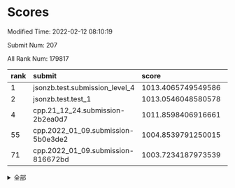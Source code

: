 # Scores

Modified Time: 2022-02-12 08:10:19

Submit Num: 207

All Rank Num: 179817

| rank |               submit               |       score        |       sigma        | pk_num |
| :--- | :--------------------------------- | :----------------- | :----------------- | :----- |
| 1    | jsonzb.test.submission_level_4     | 1013.4065749549586 | 0.8188990876487423 | 3473   |
| 2    | jsonzb.test.test_1                 | 1013.0546048580578 | 0.8355049658873904 | 3470   |
| 4    | cpp.21_12_24.submission-2b2ea0d7   | 1011.8598406916661 | 0.763030961165722  | 3472   |
| 55   | cpp.2022_01_09.submission-5b0e3de2 | 1004.8539791250015 | 0.7231445002509085 | 3478   |
| 71   | cpp.2022_01_09.submission-816672bd | 1003.7234187973539 | 0.7247903860613586 | 3475   |


<details>
<summary>全部</summary>

| rank |                 submit                 |       score        |       sigma        | pk_num |
| :--- | :------------------------------------- | :----------------- | :----------------- | :----- |
| 1    | jsonzb.test.submission_level_4         | 1013.4065749549586 | 0.8188990876487423 | 3473   |
| 2    | jsonzb.test.test_1                     | 1013.0546048580578 | 0.8355049658873904 | 3470   |
| 3    | gobigger.level_3.submission_level_3_40 | 1011.9426814621495 | 0.7912315213020155 | 3473   |
| 4    | cpp.21_12_24.submission-2b2ea0d7       | 1011.8598406916661 | 0.763030961165722  | 3472   |
| 5    | gobigger.level_3.submission_level_3_13 | 1011.6493711084233 | 0.7763449561029983 | 3475   |
| 6    | gobigger.level_3.submission_level_3_7  | 1011.3239717862646 | 0.7601885773191444 | 3474   |
| 7    | gobigger.level_3.submission_level_3_20 | 1011.3050902287682 | 0.7898366960112319 | 3472   |
| 8    | gobigger.level_3.submission_level_3_38 | 1011.1628535734194 | 0.7811519228081902 | 3473   |
| 9    | gobigger.level_3.submission_level_3_21 | 1011.0081852479826 | 0.763986027262204  | 3475   |
| 10   | gobigger.level_3.submission_level_3_14 | 1010.9494647138604 | 0.7569929918861963 | 3476   |
| 11   | gobigger.level_3.submission_level_3_46 | 1010.8227590319007 | 0.7559898772666914 | 3469   |
| 12   | gobigger.level_3.submission_level_3_48 | 1010.6746567063084 | 0.7789291041141612 | 3475   |
| 13   | gobigger.level_3.submission_level_3_16 | 1010.6551810058127 | 0.778246755156929  | 3471   |
| 14   | gobigger.level_3.submission_level_3_44 | 1010.6071397862154 | 0.7719638427005882 | 3475   |
| 15   | gobigger.level_3.submission_level_3_18 | 1010.5809797861318 | 0.7434314879898746 | 3472   |
| 16   | gobigger.level_3.submission_level_3_28 | 1010.5722940635391 | 0.7666153228590861 | 3474   |
| 17   | gobigger.level_3.submission_level_3_11 | 1010.5460650176019 | 0.7725355497120023 | 3480   |
| 18   | gobigger.level_3.submission_level_3_26 | 1010.5182960056004 | 0.7383964204757415 | 3475   |
| 19   | gobigger.level_3.submission_level_3_31 | 1010.4022891682869 | 0.7620286293655436 | 3475   |
| 20   | gobigger.level_3.submission_level_3_29 | 1010.2131270545817 | 0.7716054102091047 | 3473   |
| 21   | gobigger.level_3.submission_level_3_8  | 1010.211163845226  | 0.7431958519754001 | 3477   |
| 22   | gobigger.level_3.submission_level_3_19 | 1010.1176602162085 | 0.768551485001232  | 3475   |
| 23   | gobigger.level_3.submission_level_3_45 | 1009.9983330434089 | 0.755926403650712  | 3475   |
| 24   | gobigger.level_3.submission_level_3_35 | 1009.9756996349943 | 0.75971991240641   | 3475   |
| 25   | gobigger.level_3.submission_level_3_24 | 1009.9513766684669 | 0.7244429718631842 | 3473   |
| 26   | gobigger.level_3.submission_level_3_17 | 1009.9320606329816 | 0.7523899472191103 | 3474   |
| 27   | gobigger.level_3.submission_level_3_42 | 1009.9231212140988 | 0.7630055837856115 | 3474   |
| 28   | gobigger.level_3.submission_level_3_9  | 1009.9042872850342 | 0.768446896105844  | 3473   |
| 29   | gobigger.level_3.submission_level_3_41 | 1009.85439582747   | 0.7560671825237064 | 3477   |
| 30   | gobigger.level_3.submission_level_3_1  | 1009.8409650825631 | 0.7595576671124484 | 3475   |
| 31   | gobigger.level_3.submission_level_3_15 | 1009.786860760729  | 0.7438371004655785 | 3480   |
| 32   | gobigger.level_3.submission_level_3_23 | 1009.776760588117  | 0.7404894905868741 | 3477   |
| 33   | gobigger.level_3.submission_level_3_39 | 1009.7524947891781 | 0.7460258645967637 | 3475   |
| 34   | gobigger.level_3.submission_level_3_32 | 1009.607319111796  | 0.7706923243896662 | 3475   |
| 35   | gobigger.level_3.submission_level_3_30 | 1009.6037401478122 | 0.7751968609630097 | 3474   |
| 36   | gobigger.level_3.submission_level_3_27 | 1009.5820498611592 | 0.7543201269669481 | 3474   |
| 37   | gobigger.level_3.submission_level_3_3  | 1009.5168754157377 | 0.742758671815255  | 3474   |
| 38   | gobigger.level_3.submission_level_3_34 | 1009.5095502585397 | 0.7502421744342574 | 3474   |
| 39   | gobigger.level_3.submission_level_3_36 | 1009.4553625388668 | 0.7505065784664531 | 3480   |
| 40   | gobigger.level_3.submission_level_3_6  | 1009.4344048141133 | 0.7383418161406732 | 3476   |
| 41   | gobigger.level_3.submission_level_3_12 | 1009.4305058303488 | 0.7532690327133721 | 3474   |
| 42   | gobigger.level_3.submission_level_3_43 | 1009.3754216103788 | 0.7371356318949632 | 3475   |
| 43   | gobigger.level_3.submission_level_3_2  | 1009.3561529095088 | 0.7537419258162761 | 3478   |
| 44   | gobigger.level_3.submission_level_3_5  | 1009.3227394285568 | 0.7685944761567169 | 3478   |
| 45   | gobigger.level_3.submission_level_3_37 | 1009.1463815243915 | 0.7482628993039444 | 3475   |
| 46   | gobigger.level_3.submission_level_3_25 | 1008.9736120996257 | 0.735433831024395  | 3476   |
| 47   | gobigger.level_3.submission_level_3_49 | 1008.836284133653  | 0.7391809443873275 | 3476   |
| 48   | gobigger.level_3.submission_level_3_4  | 1008.740818386431  | 0.7488337510367408 | 3479   |
| 49   | gobigger.level_3.submission_level_3_0  | 1008.7120054667093 | 0.7344172432948612 | 3477   |
| 50   | gobigger.level_3.submission_level_3_10 | 1008.417976486306  | 0.7456826931946536 | 3476   |
| 51   | gobigger.level_3.submission_level_3_33 | 1008.385982105565  | 0.7330337520317884 | 3472   |
| 52   | gobigger.level_3.submission_level_3_22 | 1008.1088875989653 | 0.7556003108187258 | 3477   |
| 53   | gobigger.level_3.submission_level_3_47 | 1008.0921000789297 | 0.7238587629267647 | 3476   |
| 54   | gobigger.level_1.submission_level_1_34 | 1005.0984099698143 | 0.7368803984893415 | 3472   |
| 55   | cpp.2022_01_09.submission-5b0e3de2     | 1004.8539791250015 | 0.7231445002509085 | 3478   |
| 56   | gobigger.level_1.submission_level_1_35 | 1004.4700797835109 | 0.7246035166099998 | 3472   |
| 57   | gobigger.level_1.submission_level_1_19 | 1004.4636003994705 | 0.7203302993285605 | 3473   |
| 58   | gobigger.level_1.submission_level_1_23 | 1004.2831331593455 | 0.7037057586380441 | 3473   |
| 59   | gobigger.level_1.submission_level_1_37 | 1004.1746152352717 | 0.712057264309338  | 3472   |
| 60   | gobigger.level_1.submission_level_1_9  | 1004.1499111416261 | 0.7147999967595775 | 3473   |
| 61   | gobigger.level_1.submission_level_1_20 | 1004.0879290752929 | 0.7273809895469877 | 3479   |
| 62   | gobigger.level_1.submission_level_1_36 | 1004.0841599027691 | 0.7073663685922271 | 3473   |
| 63   | gobigger.level_1.submission_level_1_30 | 1004.068790681406  | 0.719096253566445  | 3476   |
| 64   | gobigger.level_1.submission_level_1_5  | 1004.0157891824462 | 0.715130851282514  | 3477   |
| 65   | gobigger.level_1.submission_level_1_39 | 1003.9253046755898 | 0.7281632825952925 | 3476   |
| 66   | gobigger.level_1.submission_level_1_22 | 1003.890836452479  | 0.7094258448865767 | 3473   |
| 67   | gobigger.level_1.submission_level_1_33 | 1003.845407876759  | 0.7056719329832741 | 3473   |
| 68   | gobigger.level_1.submission_level_1_29 | 1003.828609544264  | 0.725880644790667  | 3471   |
| 69   | gobigger.level_1.submission_level_1_16 | 1003.8159971984265 | 0.721474812817092  | 3470   |
| 70   | gobigger.level_1.submission_level_1_28 | 1003.7963452822689 | 0.727646122852791  | 3474   |
| 71   | cpp.2022_01_09.submission-816672bd     | 1003.7234187973539 | 0.7247903860613586 | 3475   |
| 72   | gobigger.level_1.submission_level_1_25 | 1003.7048708616082 | 0.7208874249458966 | 3472   |
| 73   | gobigger.level_1.submission_level_1_4  | 1003.6720268018238 | 0.7203004697336418 | 3475   |
| 74   | gobigger.level_1.submission_level_1_48 | 1003.6696319206646 | 0.7257883300531289 | 3478   |
| 75   | gobigger.level_1.submission_level_1_8  | 1003.6196627454337 | 0.717419057072861  | 3472   |
| 76   | gobigger.level_1.submission_level_1_21 | 1003.5938723841908 | 0.7088416090009119 | 3477   |
| 77   | gobigger.level_1.submission_level_1_6  | 1003.5674674972306 | 0.7169152600134331 | 3471   |
| 78   | gobigger.level_1.submission_level_1_15 | 1003.4766491922853 | 0.724439016650335  | 3472   |
| 79   | gobigger.level_1.submission_level_1_3  | 1003.4212471475538 | 0.7218001567908231 | 3472   |
| 80   | gobigger.level_1.submission_level_1_1  | 1003.2942902224506 | 0.7188164687509515 | 3472   |
| 81   | gobigger.level_1.submission_level_1_11 | 1003.2889555186276 | 0.710390024964647  | 3479   |
| 82   | gobigger.level_1.submission_level_1_43 | 1003.2324402813398 | 0.7238905799505164 | 3474   |
| 83   | gobigger.level_1.submission_level_1_45 | 1003.1961864181151 | 0.7276639345981786 | 3471   |
| 84   | gobigger.level_1.submission_level_1_18 | 1003.1717530885345 | 0.7079196678700099 | 3477   |
| 85   | gobigger.level_1.submission_level_1_47 | 1003.1429363765449 | 0.7290885786844477 | 3476   |
| 86   | gobigger.level_1.submission_level_1_10 | 1003.0776427450921 | 0.7277175743049454 | 3475   |
| 87   | gobigger.level_1.submission_level_1_41 | 1002.9920429230929 | 0.7196331766663654 | 3478   |
| 88   | gobigger.level_1.submission_level_1_32 | 1002.8705991801593 | 0.7228545198231833 | 3481   |
| 89   | gobigger.level_1.submission_level_1_14 | 1002.8601550090635 | 0.7080523252849078 | 3475   |
| 90   | gobigger.level_1.submission_level_1_44 | 1002.7727073822685 | 0.7247290181826569 | 3476   |
| 91   | gobigger.level_1.submission_level_1_13 | 1002.6918669579159 | 0.718858720399856  | 3476   |
| 92   | gobigger.level_1.submission_level_1_46 | 1002.6597047499132 | 0.7175257394837943 | 3476   |
| 93   | gobigger.level_1.submission_level_1_40 | 1002.6578841585371 | 0.7109681572695433 | 3473   |
| 94   | gobigger.level_1.submission_level_1_24 | 1002.6486268949362 | 0.7114045014017887 | 3476   |
| 95   | gobigger.level_1.submission_level_1_27 | 1002.6280469710766 | 0.7230499383513334 | 3473   |
| 96   | gobigger.level_1.submission_level_1_49 | 1002.622977052038  | 0.7067815627112269 | 3472   |
| 97   | gobigger.level_1.submission_level_1_2  | 1002.595482710244  | 0.7101461059609823 | 3475   |
| 98   | gobigger.level_1.submission_level_1_31 | 1002.4827563286559 | 0.7094420805476457 | 3474   |
| 99   | gobigger.level_1.submission_level_1_38 | 1002.4083132621465 | 0.7182235974442758 | 3473   |
| 100  | gobigger.level_1.submission_level_1_0  | 1002.2682655922166 | 0.7147864320903375 | 3475   |
| 101  | gobigger.level_1.submission_level_1_7  | 1002.1969916355343 | 0.7068749233529001 | 3472   |
| 102  | gobigger.level_1.submission_level_1_26 | 1002.1328812162432 | 0.7109183643009571 | 3468   |
| 103  | gobigger.level_1.submission_level_1_12 | 1002.1281364721826 | 0.7314498500204326 | 3475   |
| 104  | gobigger.level_1.submission_level_1_17 | 1002.0408857938812 | 0.7113401887781452 | 3481   |
| 105  | gobigger.level_1.submission_level_1_42 | 1002.0355501701223 | 0.7060465444196998 | 3473   |
| 106  | gobigger.random.submission_random_7    | 997.6777753648456  | 0.7049650867847839 | 3477   |
| 107  | gobigger.random.submission_random_15   | 997.4576116289579  | 0.7217903961348644 | 3478   |
| 108  | gobigger.random.submission_random_16   | 997.2469804822815  | 0.7046235767498108 | 3471   |
| 109  | gobigger.random.submission_random_13   | 997.1843623282135  | 0.7242704921152272 | 3475   |
| 110  | gobigger.random.submission_random_36   | 997.0200295149871  | 0.6929924353155318 | 3479   |
| 111  | gobigger.random.submission_random_0    | 996.9156048090074  | 0.6972933775591127 | 3473   |
| 112  | gobigger.random.submission_random_2    | 996.8718407611943  | 0.705180529583413  | 3479   |
| 113  | gobigger.random.submission_random_21   | 996.8506068949919  | 0.7055471180842188 | 3477   |
| 114  | gobigger.random.submission_random_24   | 996.8501541563527  | 0.714682375777978  | 3470   |
| 115  | gobigger.random.submission_random_39   | 996.8479171985067  | 0.7042988211826616 | 3482   |
| 116  | gobigger.random.submission_random_5    | 996.8204626227676  | 0.7208282350398004 | 3471   |
| 117  | gobigger.random.submission_random_6    | 996.7652954781404  | 0.7086253613598071 | 3473   |
| 118  | gobigger.random.submission_random_18   | 996.7174755426298  | 0.7157405050281502 | 3476   |
| 119  | gobigger.random.submission_random_19   | 996.6320144453629  | 0.720733036258635  | 3473   |
| 120  | gobigger.random.submission_random_33   | 996.580556718629   | 0.7078971862899849 | 3479   |
| 121  | gobigger.random.submission_random_29   | 996.5667998795351  | 0.7104657265036323 | 3472   |
| 122  | gobigger.random.submission_random_44   | 996.4278270225058  | 0.723826175968162  | 3475   |
| 123  | gobigger.random.submission_random_1    | 996.3984505665461  | 0.7129991128749352 | 3471   |
| 124  | gobigger.random.submission_random_48   | 996.2543252256853  | 0.7015594676180406 | 3472   |
| 125  | gobigger.random.submission_random_11   | 996.1635312930838  | 0.7142176777632087 | 3469   |
| 126  | gobigger.random.submission_random_40   | 996.1150762115558  | 0.7151351791427832 | 3472   |
| 127  | gobigger.random.submission_random_23   | 996.0984811517212  | 0.7007919313701783 | 3474   |
| 128  | gobigger.random.submission_random_35   | 996.0524434638772  | 0.710538720313593  | 3475   |
| 129  | gobigger.random.submission_random_3    | 996.0315576000122  | 0.7097925646878993 | 3480   |
| 130  | gobigger.random.submission_random_4    | 995.9141402407761  | 0.7056644395806033 | 3474   |
| 131  | gobigger.random.submission_random_28   | 995.8242571667233  | 0.7224067880713148 | 3477   |
| 132  | gobigger.random.submission_random_43   | 995.7939186012455  | 0.7075473134090657 | 3476   |
| 133  | gobigger.random.submission_random_30   | 995.7712210334721  | 0.7226218744004221 | 3475   |
| 134  | gobigger.random.submission_random_32   | 995.7677537912875  | 0.7138101453389544 | 3478   |
| 135  | gobigger.random.submission_random_14   | 995.7186708953411  | 0.7194959047230466 | 3477   |
| 136  | gobigger.random.submission_random_27   | 995.6832690595817  | 0.7137680153400814 | 3477   |
| 137  | gobigger.random.submission_random_17   | 995.6242929356307  | 0.6971075696022271 | 3471   |
| 138  | gobigger.random.submission_random_25   | 995.6119724901324  | 0.706039741257703  | 3474   |
| 139  | gobigger.random.submission_random_22   | 995.603499472852   | 0.7138303486260534 | 3475   |
| 140  | gobigger.random.submission_random_26   | 995.5835824493388  | 0.7135962772083572 | 3473   |
| 141  | gobigger.random.submission_random_8    | 995.3152916117909  | 0.7178173024364252 | 3471   |
| 142  | gobigger.random.submission_random_41   | 995.3017399880291  | 0.7163777899470269 | 3475   |
| 143  | gobigger.random.submission_random_45   | 995.2765739825971  | 0.7263278282850152 | 3472   |
| 144  | gobigger.random.submission_random_42   | 995.2452733600093  | 0.7117455590337407 | 3477   |
| 145  | gobigger.random.submission_random_49   | 995.1831758851831  | 0.7099873736523162 | 3476   |
| 146  | gobigger.random.submission_random_37   | 995.1673278558166  | 0.7015459085913278 | 3477   |
| 147  | gobigger.random.submission_random_9    | 995.1463291962322  | 0.7080963992190049 | 3473   |
| 148  | gobigger.random.submission_random_46   | 995.1024096691765  | 0.7086885476417477 | 3478   |
| 149  | gobigger.random.submission_random_38   | 994.9823486112875  | 0.7170875407028647 | 3471   |
| 150  | gobigger.random.submission_random_34   | 994.9256004828405  | 0.7188218029878888 | 3475   |
| 151  | gobigger.random.submission_random_20   | 994.7335775387668  | 0.7045936606763881 | 3470   |
| 152  | gobigger.random.submission_random_10   | 994.7155904868285  | 0.7040773270160908 | 3473   |
| 153  | gobigger.random.submission_random_47   | 994.5053730265078  | 0.7187793638031035 | 3479   |
| 154  | gobigger.random.submission_random_12   | 994.1784098620604  | 0.720530343037853  | 3472   |
| 155  | gobigger.level_2.submission_level_2_5  | 994.0103181769908  | 0.7402935692846389 | 3475   |
| 156  | gobigger.random.submission_random_31   | 993.8750623498886  | 0.7199831801282385 | 3476   |
| 157  | gobigger.level_2.submission_level_2_10 | 993.6082739999143  | 0.7519675334766016 | 3479   |
| 158  | gobigger.level_2.submission_level_2_1  | 993.5637679737509  | 0.7395019998318394 | 3477   |
| 159  | gobigger.level_2.submission_level_2_35 | 993.4174844859729  | 0.7536879717585159 | 3474   |
| 160  | gobigger.level_2.submission_level_2_27 | 993.4077048882581  | 0.7358363367598583 | 3473   |
| 161  | gobigger.level_2.submission_level_2_45 | 993.1719260027861  | 0.7249701849994195 | 3474   |
| 162  | gobigger.level_2.submission_level_2_16 | 993.158369729096   | 0.7232491692704995 | 3476   |
| 163  | gobigger.level_2.submission_level_2_39 | 993.0442216288607  | 0.7540802449753558 | 3475   |
| 164  | gobigger.level_2.submission_level_2_38 | 992.9931742642543  | 0.7413900893118287 | 3474   |
| 165  | gobigger.level_2.submission_level_2_9  | 992.9169702575281  | 0.738934390854769  | 3474   |
| 166  | gobigger.level_2.submission_level_2_18 | 992.9067897555556  | 0.7445309112652687 | 3470   |
| 167  | gobigger.level_2.submission_level_2_20 | 992.8535654072049  | 0.7373499310178228 | 3479   |
| 168  | gobigger.level_2.submission_level_2_6  | 992.8218981494463  | 0.7441146111411047 | 3477   |
| 169  | gobigger.level_2.submission_level_2_25 | 992.8128253053304  | 0.7352601491645849 | 3474   |
| 170  | gobigger.level_2.submission_level_2_14 | 992.7379585333593  | 0.7287408192268374 | 3475   |
| 171  | gobigger.level_2.submission_level_2_4  | 992.6361021621238  | 0.7345708037478026 | 3478   |
| 172  | gobigger.level_2.submission_level_2_17 | 992.5697981823263  | 0.7379983712405801 | 3476   |
| 173  | gobigger.level_2.submission_level_2_47 | 992.5618953519305  | 0.726299986976884  | 3475   |
| 174  | gobigger.level_2.submission_level_2_49 | 992.5235635863985  | 0.7585393310122491 | 3477   |
| 175  | gobigger.level_2.submission_level_2_42 | 992.4098417399708  | 0.7509484378148082 | 3475   |
| 176  | gobigger.level_2.submission_level_2_37 | 992.3563872439885  | 0.7479803246543344 | 3475   |
| 177  | gobigger.level_2.submission_level_2_44 | 992.3187072006848  | 0.7526523920053254 | 3478   |
| 178  | gobigger.level_2.submission_level_2_41 | 992.2434498114241  | 0.7537959485415963 | 3480   |
| 179  | gobigger.level_2.submission_level_2_32 | 992.1461557779257  | 0.742951661407186  | 3473   |
| 180  | gobigger.level_2.submission_level_2_12 | 992.0572106827316  | 0.7760317184583749 | 3475   |
| 181  | gobigger.level_2.submission_level_2_24 | 991.9628835220128  | 0.7464866988301948 | 3475   |
| 182  | gobigger.level_2.submission_level_2_13 | 991.9613147897705  | 0.7370689643253108 | 3472   |
| 183  | gobigger.level_2.submission_level_2_40 | 991.9213480590203  | 0.7521162428562496 | 3476   |
| 184  | gobigger.level_2.submission_level_2_19 | 991.89876408914    | 0.7442810594278917 | 3476   |
| 185  | gobigger.level_2.submission_level_2_43 | 991.8404939944672  | 0.757607790792095  | 3474   |
| 186  | gobigger.level_2.submission_level_2_30 | 991.7593828555748  | 0.7481744691384377 | 3470   |
| 187  | gobigger.level_2.submission_level_2_3  | 991.6918169819907  | 0.7511358623161866 | 3473   |
| 188  | gobigger.level_2.submission_level_2_28 | 991.6826184089678  | 0.7388309607346936 | 3475   |
| 189  | gobigger.level_2.submission_level_2_26 | 991.6402759139474  | 0.7396346938131343 | 3471   |
| 190  | gobigger.level_2.submission_level_2_46 | 991.6233933404418  | 0.7749642864272722 | 3473   |
| 191  | gobigger.level_2.submission_level_2_31 | 991.5711618186043  | 0.7263451636275291 | 3478   |
| 192  | gobigger.level_2.submission_level_2_22 | 991.4949001353564  | 0.7428319843831316 | 3479   |
| 193  | gobigger.level_2.submission_level_2_23 | 991.4867864509775  | 0.7552536193493528 | 3472   |
| 194  | gobigger.level_2.submission_level_2_0  | 991.3660912982335  | 0.7529703349591247 | 3482   |
| 195  | gobigger.level_2.submission_level_2_34 | 991.2103660376272  | 0.7511585013683685 | 3474   |
| 196  | gobigger.level_2.submission_level_2_48 | 991.139734851231   | 0.7452550810742135 | 3473   |
| 197  | gobigger.level_2.submission_level_2_2  | 991.1195938356909  | 0.7501673709650053 | 3475   |
| 198  | gobigger.level_2.submission_level_2_15 | 991.0930060813719  | 0.7676238895486887 | 3471   |
| 199  | gobigger.level_2.submission_level_2_36 | 990.9838013484779  | 0.7575119631989267 | 3473   |
| 200  | gobigger.level_2.submission_level_2_21 | 990.8243011254771  | 0.7539303506338852 | 3480   |
| 201  | gobigger.level_2.submission_level_2_8  | 990.7350263052306  | 0.7601101049502158 | 3473   |
| 202  | gobigger.level_2.submission_level_2_7  | 990.5304264764687  | 0.780385602381435  | 3472   |
| 203  | gobigger.level_2.submission_level_2_29 | 990.3811024494037  | 0.750910399662878  | 3477   |
| 204  | gobigger.level_2.submission_level_2_33 | 989.9160229183753  | 0.7646796084110057 | 3477   |
| 205  | gobigger.level_2.submission_level_2_11 | 989.5787247881025  | 0.7673336089014056 | 3472   |
| 206  | gobigger.none.submission_none_1        | 979.6889866107508  | 1.2276139843241756 | 3477   |
| 207  | gobigger.none.submission_none_0        | 976.07980541913    | 1.3690451432277682 | 3475   |

</details>